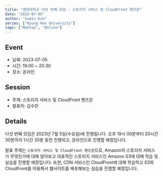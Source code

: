 ```yaml
---
title: "경희대학교 다섯 번째 모임 - 스토리지 서비스 및 CloudFront 핸즈온"
date: "2023-07-05"
author: "Sumin Kim"
series: ["Kyung Hee University"]
tags: ["Meetup", "Online"]
---
```


## Event

- 날짜: 2023-07-05
- 시간: 19:00 ~ 20:30
- 장소: 온라인

## Session

- 주제: 스토리지 서비스 및 CloudFront 핸즈온
- 발표자: 김수민

## Details

다섯 번째 모임은 2023년 7월 5일(수요일)에 진행됩니다.
오후 19시 00분부터 20시간 30분까지 1시간 30분 동안 진행되고, 온라인으로 진행할 예정입니다.

발표 주제는 `스토리지 서비스 및 CloudFront 핸즈온`으로, Amazon의 스토리지 서비스가 무엇인가에 대해 알아보고 대표적인 스토리지 서비스인 Amazon S3에 대해 학습 및 실습을 진행할 예정입니다. 또한, CDN 서비스인 CloudFront에 대해 학습하고 S3와 CloudFront를 이용해서 웹사이트를 배포해보는 실습을 진행할 예정입니다.